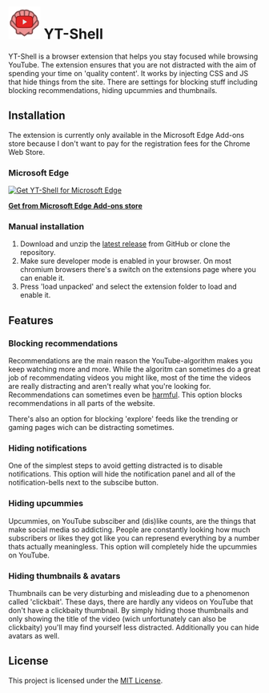 #  ![Project Logo](img/icon-64.png) YT-Shell

YT-Shell is a browser extension that helps you stay focused while browsing YouTube. The extension ensures that you are not distracted with the aim of spending your time on 'quality content'. It works by injecting CSS and JS that hide things from the site. There are settings for blocking stuff including blocking recommendations, hiding upcummies and thumbnails.

## Installation
The extension is currently only available in the Microsoft Edge Add-ons store because I don't want to pay for the registration fees for the Chrome Web Store.

### Microsoft Edge
<a href="https://microsoftedge.microsoft.com/addons/detail/ytshell/dicfaohifjibflnmnbokaeoakkdlkaij"><img src="https://user-images.githubusercontent.com/585534/107280673-a5ece780-6a26-11eb-9cc7-9fa9f9f81180.png" alt="Get YT-Shell for Microsoft Edge"></a>

[__Get from Microsoft Edge Add-ons store__](https://microsoftedge.microsoft.com/addons/detail/ytshell/dicfaohifjibflnmnbokaeoakkdlkaij)

### Manual installation
1. Download and unzip the [latest release](https://github.com/rijkvp/YT-Shell/releases) from GitHub or clone the repository. 
2. Make sure developer mode is enabled in your browser. On most chromium browsers there's a switch on the extensions page where you can enable it.
3. Press 'load unpacked' and select the extension folder to load and enable it.

## Features

### Blocking recommendations

Recommendations are the main reason the YouTube-algorithm makes you keep watching more and more. While the algoritm can sometimes do a great job of recommendating videos you might like, most of the time the videos are really distracting and aren't really what you're looking for. Recommendations can sometimes even be [harmful](https://foundation.mozilla.org/en/campaigns/regrets-reporter/findings/). This option blocks recommendations in all parts of the website.

There's also an option for blocking 'explore' feeds like the trending or gaming pages wich can be distracting sometimes.

### Hiding notifications

One of the simplest steps to avoid getting distracted is to disable notifications. This option will hide the notification panel and all of the notification-bells next to the subscibe button. 

### Hiding upcummies

Upcummies, on YouTube subsciber and (dis)like counts, are the things that make social media so addicting. 
People are constantly looking how much subscribers or likes they got like you can represend everything by a number thats actually meaningless. This option will completely hide the upcummies on YouTube. 

### Hiding thumbnails & avatars

Thumbnails can be very disturbing and misleading due to a phenomenon called 'clickbait'. These days, there are hardly any videos on YouTube that don't have a clickbaity thumbnail. By simply hiding those thumbnails and only showing the title of the video (wich unfortunately can also be clickbaity) you'll may find yourself less distracted. Additionally you can hide avatars as well.

## License
This project is licensed under the [MIT License](LICENSE).
